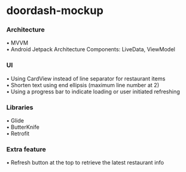# doordash-mockup

### Architecture
  • MVVM  
  • Android Jetpack Architecture Components: LiveData, ViewModel  
  
### UI
  • Using CardView instead of line separator for restaurant items  
  • Shorten text using end ellipsis (maximum line number at 2)  
  • Using a progress bar to indicate loading or user initiated refreshing  
  
### Libraries
  • Glide  
  • ButterKnife  
  • Retrofit  

### Extra feature
  • Refresh button at the top to retrieve the latest restaurant info